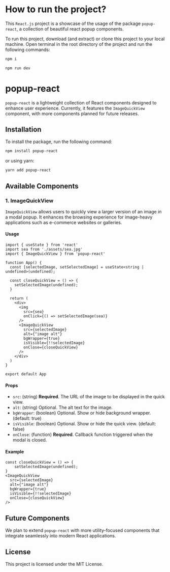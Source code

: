 # How to run the project?
This `React.js` project is a showcase of the usage of the package `popup-react`, a collection of beautiful react popup components.

To run this project, download (and extract) or clone this project to your local machine. Open terminal in the root directory of the project and run the following commands:

```bash
npm i
```

```bash
npm run dev
```

# popup-react

`popup-react` is a lightweight collection of React components designed to enhance user experience. Currently, it features the `ImageQuickView` component, with more components planned for future releases.

## Installation

To install the package, run the following command:

```bash
npm install popup-react
```

or using yarn:

```bash
yarn add popup-react
```

## Available Components

### 1. ImageQuickView

`ImageQuickView` allows users to quickly view a larger version of an image in a modal popup. It enhances the browsing experience for image-heavy applications such as e-commerce websites or galleries.

#### Usage

```tsx
import { useState } from 'react'
import sea from './assets/sea.jpg'
import { ImageQuickView } from 'popup-react'

function App() {
  const [selectedImage, setSelectedImage] = useState<string | undefined>(undefined);

  const closeQuickView = () => {
    setSelectedImage(undefined);
  }

  return (
    <div>
      <img
        src={sea}
        onClick={() => setSelectedImage(sea)}
      />
      <ImageQuickView
        src={selectedImage}
        alt={"image alt"}
        bgWrapper={true}
        isVisible={!!selectedImage}
        onClose={closeQuickView}
      />
    </div>
  )
}

export default App
```

#### Props

- `src`: (string) **Required**. The URL of the image to be displayed in the quick view.
- `alt`: (string) Optional. The alt text for the image.
- `bgWrapper`: (boolean) Optional. Show or hide background wrapper. (default: true)
- `isVisible`: (boolean) Optional. Show or hide the quick view. (default: false)
- `onClose`: (function) **Required**. Callback function triggered when the modal is closed.

#### Example

```tsx
const closeQuickView = () => {
    setSelectedImage(undefined);
}
<ImageQuickView
  src={selectedImage}
  alt={"image alt"}
  bgWrapper={true}
  isVisible={!!selectedImage}
  onClose={closeQuickView}
/>
```

## Future Components

We plan to extend `popup-react` with more utility-focused components that integrate seamlessly into modern React applications.

## License

This project is licensed under the MIT License.
